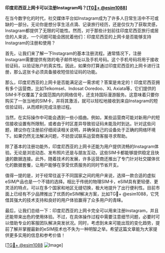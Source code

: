 **印度尼西亚上网卡可以注册Instagram吗？[[TG💪+ @esim1088](https://t.me/s/esim1088)]**

在当今数字化的时代，社交媒体平台如Instagram成为了许多人日常生活中不可或缺的一部分。无论你是想分享生活点滴、记录旅行经历，还是仅仅为了获取灵感，Instagram都提供了无限的可能性。然而，对于那些计划前往印度尼西亚旅行或居住的人来说，一个问题可能会困扰着他们：印度尼西亚的上网卡是否能够支持Instagram的注册和使用？

首先，让我们来了解一下Instagram的基本注册流程。通常情况下，注册Instagram需要提供有效的电子邮件地址以及手机号码。这个手机号码将用于接收验证码，以验证账户的真实性。因此，如果你打算通过印度尼西亚的上网卡进行注册，那么这张卡必须具备接收短信验证码的功能。

那么，印度尼西亚的上网卡是否能满足这一需求呢？答案是肯定的！印度尼西亚拥有多个运营商，比如Telkomsel、Indosat Ooredoo、XL Axiata等，它们提供的SIM卡不仅覆盖了全国范围内的网络信号，还支持国际漫游服务。这意味着只要你购买了一张当地的SIM卡，并将其激活，就可以轻松地接收到来自Instagram的短信验证码，从而顺利完成注册过程。

当然，在实际操作中可能会遇到一些小插曲。例如，某些运营商可能对新用户的短信接收设置有所限制，或者由于时区差异导致验证码未能及时到达。针对这些问题，建议你在注册前仔细阅读相关说明，并确保自己的设备处于正确的网络环境下。如果仍然无法解决问题，不妨尝试联系运营商客服寻求帮助。

除了基本的注册功能外，印度尼西亚的上网卡还能为用户提供流畅的Instagram体验。无论是浏览动态、发布照片还是与朋友互动，这些SIM卡都能够提供稳定且快速的数据连接。此外，随着技术的发展，许多运营商还推出了专门针对社交媒体优化的数据套餐，让用户能够在享受优质服务的同时节省开支。

值得一提的是，对于经常往返于不同国家之间的用户来说，选择一款合适的虚拟eSIM产品也是一个不错的选择。相比于传统的物理SIM卡，eSIM具有更轻便、更灵活的特点，可以在多个国家和地区无缝切换，极大地提升了出行便利性。目前市面上已经有不少品牌推出了优质的eSIM解决方案，比如TG💪+ @esim1088，它凭借其强大的技术支持和良好的用户体验赢得了众多用户的青睐。

最后，让我们总结一下：印度尼西亚的上网卡完全可以用来注册Instagram，并且还能带来出色的使用体验。不过，在具体操作过程中需要注意细节问题，必要时可以借助专业的客服团队解决突发状况。同时，考虑到未来可能出现的变化趋势，提前了解并掌握最新的eSIM技术也不失为一种明智之举。希望这篇文章能为大家提供更多实用的信息和参考价值！

[[TG💪+ @esim1088](https://t.me/s/esim1088) ![Image](https://i.postimg.cc/4NQfJmqS/Snipaste-2025-05-13-00-14-12.png)]